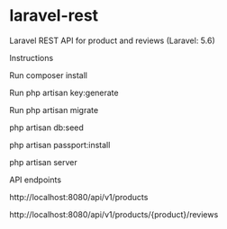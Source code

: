 # laravel-rest
Laravel REST API for product and reviews (Laravel: 5.6)

Instructions 

Run composer install

Run php artisan key:generate

Run php artisan migrate

php artisan db:seed

php artisan passport:install

php artisan server


API endpoints

http://localhost:8080/api/v1/products

http://localhost:8080/api/v1/products/{product}/reviews